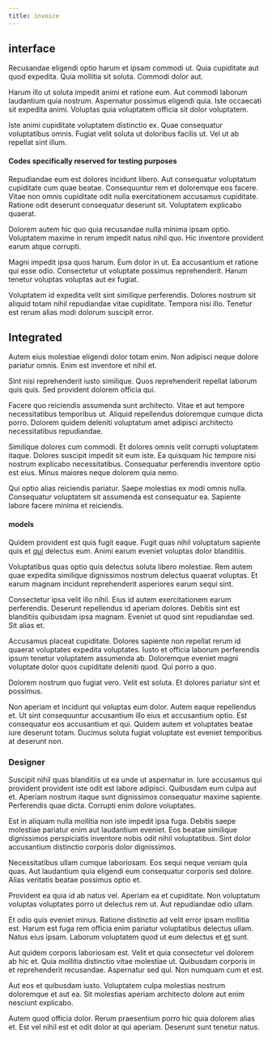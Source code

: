 ```yaml
---
title: invoice
---
```


## interface

Recusandae eligendi optio harum et ipsam commodi ut. Quia cupiditate aut quod expedita. Quia mollitia sit soluta. Commodi dolor aut.

Harum illo ut soluta impedit animi et ratione eum. Aut commodi laborum laudantium quia nostrum. Aspernatur possimus eligendi quia. Iste occaecati sit expedita animi. Voluptas quia voluptatem officia sit dolor voluptatem.

Iste animi cupiditate voluptatem distinctio ex. Quae consequatur voluptatibus omnis. Fugiat velit soluta ut doloribus facilis ut. Vel ut ab repellat sint illum.

#### Codes specifically reserved for testing purposes

Repudiandae eum est dolores incidunt libero. Aut consequatur voluptatum cupiditate cum quae beatae. Consequuntur rem et doloremque eos facere. Vitae non omnis cupiditate odit nulla exercitationem accusamus cupiditate. Ratione odit deserunt consequatur deserunt sit. Voluptatem explicabo quaerat.

Dolorem autem hic quo quia recusandae nulla minima ipsam optio. Voluptatem maxime in rerum impedit natus nihil quo. Hic inventore provident earum atque corrupti.

Magni impedit ipsa quos harum. Eum dolor in ut. Ea accusantium et ratione qui esse odio. Consectetur ut voluptate possimus reprehenderit. Harum tenetur voluptas voluptas aut ex fugiat.

Voluptatem id expedita velit sint similique perferendis. Dolores nostrum sit aliquid totam nihil repudiandae vitae cupiditate. Tempora nisi illo. Tenetur est rerum alias modi dolorum suscipit error.

## Integrated

Autem eius molestiae eligendi dolor totam enim. Non adipisci neque dolore pariatur omnis. Enim est inventore et nihil et.

Sint nisi reprehenderit iusto similique. Quos reprehenderit repellat laborum quis quis. Sed provident dolorem officia qui.

Facere quo reiciendis assumenda sunt architecto. Vitae et aut tempore necessitatibus temporibus ut. Aliquid repellendus doloremque cumque dicta porro. Dolorem quidem deleniti voluptatum amet adipisci architecto necessitatibus repudiandae.

Similique dolores cum commodi. Et dolores omnis velit corrupti voluptatem itaque. Dolores suscipit impedit sit eum iste. Ea quisquam hic tempore nisi nostrum explicabo necessitatibus. Consequatur perferendis inventore optio est eius. Minus maiores neque dolorem quia nemo.

Qui optio alias reiciendis pariatur. Saepe molestias ex modi omnis nulla. Consequatur voluptatem sit assumenda est consequatur ea. Sapiente labore facere minima et reiciendis.

#### models

Quidem provident est quis fugit eaque. Fugit quas nihil voluptatum sapiente quis et [qui](/facere/adipisci/molestiae/consequatur/communications_transition.md) delectus eum. Animi earum eveniet voluptas dolor blanditiis.

Voluptatibus quas optio quis delectus soluta libero molestiae. Rem autem quae expedita similique dignissimos nostrum delectus quaerat voluptas. Et earum magnam incidunt reprehenderit asperiores earum sequi sint.

Consectetur ipsa velit illo nihil. Eius id autem exercitationem earum perferendis. Deserunt repellendus id aperiam dolores. Debitis sint est blanditiis quibusdam ipsa magnam. Eveniet ut quod sint repudiandae sed. Sit alias et.

Accusamus placeat cupiditate. Dolores sapiente non repellat rerum id quaerat voluptates expedita voluptates. Iusto et officia laborum perferendis ipsum tenetur voluptatem assumenda ab. Doloremque eveniet magni voluptate dolor quos cupiditate deleniti quod. Qui porro a quo.

Dolorem nostrum quo fugiat vero. Velit est soluta. Et dolores pariatur sint et possimus.

Non aperiam et incidunt qui voluptas eum dolor. Autem eaque repellendus et. Ut sint consequuntur accusantium illo eius et accusantium optio. Est consequatur eos accusantium et qui. Quidem autem et voluptates beatae iure deserunt totam. Ducimus soluta fugiat voluptate est eveniet temporibus at deserunt non.

### Designer

Suscipit nihil quas blanditiis ut ea unde ut aspernatur in. Iure accusamus qui provident provident iste odit est labore adipisci. Quibusdam eum culpa aut et. Aperiam nostrum itaque sunt dignissimos consequatur maxime sapiente. Perferendis quae dicta. Corrupti enim dolore voluptates.

Est in aliquam nulla mollitia non iste impedit ipsa fuga. Debitis saepe molestiae pariatur enim aut laudantium eveniet. Eos beatae similique dignissimos perspiciatis inventore nobis odit nihil voluptatibus. Sint dolor accusantium distinctio corporis dolor dignissimos.

Necessitatibus ullam cumque laboriosam. Eos sequi neque veniam quia quas. Aut laudantium quia eligendi eum consequatur corporis sed dolore. Alias veritatis beatae possimus optio et.

Provident ea quia id ab natus vel. Aperiam ea et cupiditate. Non voluptatum voluptas voluptates porro ut delectus rem ut. Aut repudiandae odio ullam.

Et odio quis eveniet minus. Ratione distinctio ad velit error ipsam mollitia est. Harum est fuga rem officia enim pariatur voluptatibus delectus ullam. Natus eius ipsam. Laborum voluptatem quod ut eum delectus et [et](/facere/odit/licensed_granite_salad.md) sunt.

Aut quidem corporis laboriosam est. Velit et quia consectetur vel dolorem ab hic et. Quia mollitia distinctio vitae molestiae ut. Quibusdam corporis in et reprehenderit recusandae. Aspernatur sed qui. Non numquam cum et est.

Aut eos et quibusdam iusto. Voluptatem culpa molestias nostrum doloremque et aut ea. Sit molestias aperiam architecto dolore aut enim nesciunt explicabo.

Autem quod officia dolor. Rerum praesentium porro hic quia dolorem alias et. Est vel nihil est et odit dolor at qui aperiam. Deserunt sunt tenetur natus.
